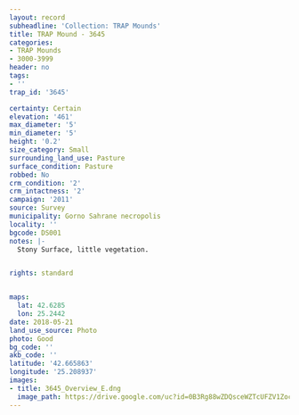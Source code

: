 ```yaml
---
layout: record
subheadline: 'Collection: TRAP Mounds'
title: TRAP Mound - 3645
categories:
- TRAP Mounds
- 3000-3999
header: no
tags:
- ''
trap_id: '3645'

certainty: Certain
elevation: '461'
max_diameter: '5'
min_diameter: '5'
height: '0.2'
size_category: Small
surrounding_land_use: Pasture
surface_condition: Pasture
robbed: No
crm_condition: '2'
crm_intactness: '2'
campaign: '2011'
source: Survey
municipality: Gorno Sahrane necropolis
locality: ''
bgcode: DS001
notes: |-
  Stony Surface, little vegetation.


rights: standard


maps:
  lat: 42.6285
  lon: 25.2442
date: 2018-05-21
land_use_source: Photo
photo: Good
bg_code: ''
akb_code: ''
latitude: '42.665863'
longitude: '25.208937'
images:
- title: 3645_Overview_E.dng
  image_path: https://drive.google.com/uc?id=0B3Rg88wZDQsceWZTcUFZV1Zoc1k
---
```

